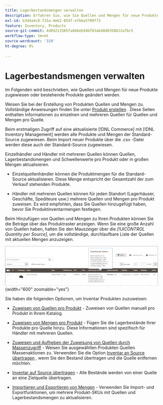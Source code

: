 ```yaml
---
title: Lagerbestandsmengen verwalten
description: Erfahren Sie, wie Sie Quellen und Mengen für neue Produkte zuweisen oder vorhandene Produkte ändern.
exl-id: b3d4a4c0-725a-4e62-854f-efb6a5709f73
feature: Inventory, Products
source-git-commit: 4d89212585fa846eb94bf83a640d0358812afbc5
workflow-type: tm+mt
source-wordcount: '319'
ht-degree: 0%

---
```


# Lagerbestandsmengen verwalten

Im Folgenden wird beschrieben, wie Quellen und Mengen für neue Produkte zugewiesen oder bestehende Produkte geändert werden.

Weisen Sie bei der Erstellung von Produkten Quellen und Mengen zu. Vollständige Anweisungen finden Sie unter [Produkt erstellen](../catalog/product-create.md) . Diese Seiten enthalten Informationen zu einzelnen und mehreren Quellen für Quellen und Mengen pro Quelle.

Beim erstmaligen Zugriff auf eine aktualisierte [!DNL Commerce] mit [!DNL Inventory Management] werden alle Produkte und Mengen der Standard-Source zugewiesen. Beim Import neuer Produkte über die .csv -Datei werden diese auch der Standard-Source zugewiesen.

Einzelhändler und Händler mit mehreren Quellen können Quellen, Lagerbestandsmengen und Schwellenwerte pro Produkt oder in großen Mengen aktualisieren.

- Einzelquellenhändler können die Produktmengen für die Standard-Source aktualisieren. Diese Menge entspricht der Gesamtzahl der zum Verkauf stehenden Produkte.

- Händler mit mehreren Quellen können für jeden Standort (Lagerhäuser, Geschäfte, Spediteure usw.) mehrere Quellen und Mengen pro Produkt zuweisen. Es wird empfohlen, dass Sie Quellen hinzugefügt haben, bevor Sie Produktinventarmengen festlegen.

Beim Hinzufügen von Quellen und Mengen zu Ihren Produkten können Sie die Beträge über das Produktraster anzeigen. Wenn Sie eine große Anzahl von Quellen haben, halten Sie den Mauszeiger über die _[!UICONTROL Quantity per Source]_, um die vollständige, durchlaufbare Liste der Quellen mit aktuellen Mengen anzuzeigen.

![Produktmengen pro Quelle](assets/inventory-product-quantity.png){width="600" zoomable="yes"}

Sie haben die folgenden Optionen, um Inventar Produkten zuzuweisen:

- [Zuweisen von Quellen pro Produkt](sources-assign-per-product.md) - Zuweisen von Quellen manuell pro Produkt in Ihrem Katalog.

- [Zuweisen von Mengen pro Produkt](quantities-assign-per-product.md) - Fügen Sie die Lagerbestände Ihrer Produkte pro Quelle hinzu. Diese Informationen sind spezifisch für Händler mit mehreren Quellen.

- [Zuweisen und Aufheben der Zuweisung von Quellen durch Massenzugriff](bulk-assignment.md) - Weisen Sie ausgewählten Produkten Quellen Massenaktionen zu. Verwenden Sie die Option [Inventar an Source übertragen](inventory-transfer.md) , wenn Sie den Bestand übertragen und die Quelle entfernen möchten.

- [Inventar auf Source übertragen](inventory-transfer.md) - Alle Bestände werden von einer Quelle an eine Zielquelle übertragen.

- [Importieren und Exportieren von Mengen](inventory-import-export.md) - Verwenden Sie Import- und Exportfunktionen, um mehrere Produkt-SKUs mit Quellen und Lagerbestandsmengen zu aktualisieren.
